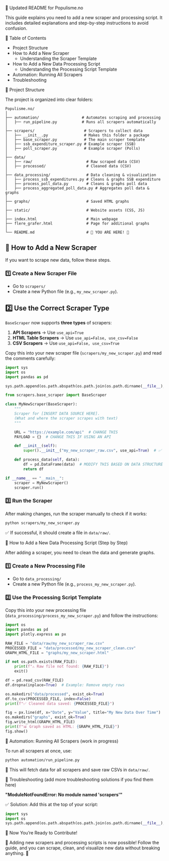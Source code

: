 📌 Updated README for Populisme.no

This guide explains you need to add a new scraper and processing script.
It includes detailed explanations and step-by-step instructions to avoid confusion.

📌 Table of Contents

- Project Structure
- How to Add a New Scraper
  - Understanding the Scraper Template
- How to Add a New Data Processing Script
  - Understanding the Processing Script Template
- Automation: Running All Scrapers
- Troubleshooting

📌 Project Structure

The project is organized into clear folders:

```
Populisme.no/
│
├── automation/                   # Automates scraping and processing
│   ├── run_pipeline.py           # Runs all scrapers automatically
│
├── scrapers/                      # Scrapers to collect data
│   ├── __init__.py                # Makes this folder a package
│   ├── base_scraper.py            # The main scraper template
│   ├── ssb_expenditure_scraper.py # Example scraper (SSB)
│   ├── poll_scraper.py            # Example scraper (Polls)
│
├── data/                          
│   ├── raw/                        # Raw scraped data (CSV)
│   ├── processed/                  # Cleaned data (CSV)
│
├── data_processing/                # Data cleaning & visualization
│   ├── process_ssb_expenditures.py # Cleans & graphs SSB expenditure
│   ├── process_poll_data.py        # Cleans & graphs poll data
│   ├── process_aggregated_poll_data.py # Aggregates poll data & graphs
│
├── graphs/                         # Saved HTML graphs
│
├── static/                         # Website assets (CSS, JS)
│
├── index.html                      # Main webpage
├── flere_grafer.html               # Page for additional graphs
│
└── README.md                       # 📌 YOU ARE HERE! 🎉
```
## 📌 How to Add a New Scraper
If you want to scrape new data, follow these steps.

### **1️⃣ Create a New Scraper File**
- Go to `scrapers/`
- Create a new Python file (e.g., `my_new_scraper.py`).

## **2️⃣ Use the Correct Scraper Type**
`BaseScraper` now supports **three types** of scrapers:
1. **API Scrapers** → Use `use_api=True`
2. **HTML Table Scrapers** → Use `use_api=False, use_csv=False`
3. **CSV Scrapers** → Use `use_api=False, use_csv=True`

Copy this into your new scraper file (`scrapers/my_new_scraper.py`) and read the comments carefully:

```python
import sys
import os
import pandas as pd

sys.path.append(os.path.abspath(os.path.join(os.path.dirname(__file__), "..")))

from scrapers.base_scraper import BaseScraper

class MyNewScraper(BaseScraper):
    """
    Scraper for [INSERT DATA SOURCE HERE].
    (What and where the scraper scrapes with text)
    """

    URL = "https://example.com/api"  # CHANGE THIS
    PAYLOAD = {}  # CHANGE THIS IF USING AN API

    def __init__(self):
        super().__init__("my_new_scraper_raw.csv", use_api=True)  # ✅ CHANGE THE FILE NAME AND SCRAPER TYPE

    def process_data(self, data):
        df = pd.DataFrame(data)  # MODIFY THIS BASED ON DATA STRUCTURE
        return df

if __name__ == "__main__":
    scraper = MyNewScraper()
    scraper.run()
```

### 3️⃣ Run the Scraper

After making changes, run the scraper manually to check if it works:

```sh
python scrapers/my_new_scraper.py
```

✅ If successful, it should create a file in `data/raw/`.

📌 How to Add a New Data Processing Script (Step by Step)

After adding a scraper, you need to clean the data and generate graphs.

### 1️⃣ Create a New Processing File

- Go to `data_processing/`
- Create a new Python file (e.g., `process_my_new_scraper.py`).

### 2️⃣ Use the Processing Script Template

Copy this into your new processing file (`data_processing/process_my_new_scraper.py`) and follow the instructions:

```python
import os
import pandas as pd
import plotly.express as px

RAW_FILE = "data/raw/my_new_scraper_raw.csv"
PROCESSED_FILE = "data/processed/my_new_scraper_clean.csv"
GRAPH_HTML_FILE = "graphs/my_new_scraper.html"

if not os.path.exists(RAW_FILE):
    print(f"⚠️ Raw file not found: {RAW_FILE}")
    exit()

df = pd.read_csv(RAW_FILE)
df.dropna(inplace=True)  # Example: Remove empty rows

os.makedirs("data/processed", exist_ok=True)
df.to_csv(PROCESSED_FILE, index=False)
print(f"✅ Cleaned data saved: {PROCESSED_FILE}")

fig = px.line(df, x="Date", y="Value", title="My New Data Over Time")
os.makedirs("graphs", exist_ok=True)
fig.write_html(GRAPH_HTML_FILE)
print(f"📊 Graph saved as HTML: {GRAPH_HTML_FILE}")
fig.show()
```

📌 Automation: Running All Scrapers
(work in progress)

To run all scrapers at once, use:

```sh
python automation/run_pipeline.py
```

🚀 This will fetch data for all scrapers and save raw CSVs in `data/raw/`.

📌 Troubleshooting (add more troubleshooting solutions if you find them here)

**"ModuleNotFoundError: No module named 'scrapers'"**

✅ Solution: Add this at the top of your script:

```python
import sys
import os
sys.path.append(os.path.abspath(os.path.join(os.path.dirname(__file__), "..")))
```

🚀 Now You’re Ready to Contribute!

🎉 Adding new scrapers and processing scripts is now possible!
Follow the guide, and you can scrape, clean, and visualize new data without breaking anything. 🚀

